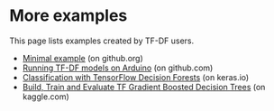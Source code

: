 # More examples

This page lists examples created by TF-DF users.

-   [Minimal example](https://github.com/tensorflow/decision-forests/blob/main/examples/minimal.py)
    (on github.org)
-   [Running TF-DF models on Arduino](https://github.com/achoum/ardwino-tensorflow-decision-forests)
    (on github.com)
-   [Classification with TensorFlow Decision Forests](https://keras.io/examples/structured_data/classification_with_tfdf/)
    (on keras.io)
-   [Build, Train and Evaluate TF Gradient Boosted Decision Trees](https://www.kaggle.com/lowlypalace/build-train-and-evaluate-tf-gradient-boosted-dt)
    (on kaggle.com)

